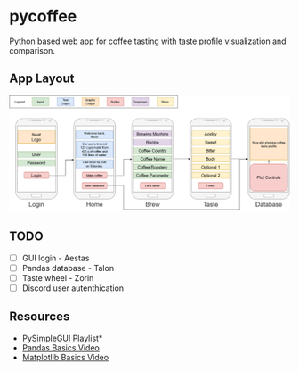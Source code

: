 # pycoffee
Python based web app for coffee tasting with taste profile visualization and comparison.

## App Layout

![layout](pycoffee-draft-v01.png)


## TODO

- [ ] GUI login - Aestas  
- [ ] Pandas database - Talon  
- [ ] Taste wheel - Zorin
- [ ] Discord user autenthication

## Resources

* [PySimpleGUI Playlist](https://youtube.com/playlist?list=PLl8dD0doyrvF1nLakJJ7sl8OX2YSHclqn)* 
* [Pandas Basics Video](https://youtu.be/vmEHCJofslg)
* [Matplotlib Basics Video](https://www.youtube.com/watch?v=DAQNHzOcO5A)
